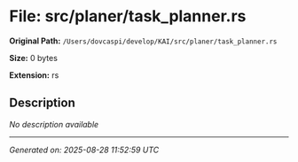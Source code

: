 # File: src/planer/task_planner.rs

**Original Path:** `/Users/dovcaspi/develop/KAI/src/planer/task_planner.rs`

**Size:** 0 bytes

**Extension:** rs

## Description

*No description available*

---
*Generated on: 2025-08-28 11:52:59 UTC*
